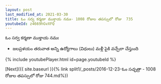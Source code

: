 ```yaml
---
layout: post
last_modified_at: 2021-03-30
title: ఓం సర్వ కర్మణా ముక్తాయ నమః- 1008 రోజుల తపస్సులో రోజు  735
youtubeId: z4669hGvXFQ
---
```

 
 
 ఓం సర్వ కర్మణా ముక్తాయ నమః  
 
 -  జలప్రళయం తరువాత అన్ని ఉద్యోగాలు (విధులు) మళ్లీ పైకి వచ్చేలా చేస్తుంది 
 
  
 
  
 
 
 
 
 
 


{% include youtubePlayer.html id=page.youtubeId %}
 
[Next]({{ site.baseurl }}{% link  split1/_posts/2016-12-23-ఓం సచ్ఛత్రా - 1008 రోజుల తపస్సులో రోజు  744.md%})
 
